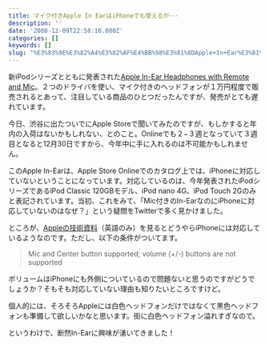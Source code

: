 ```yaml
---
title: マイク付きApple In EarはiPhoneでも使えるが･･･
description: ''
date: '2008-12-09T22:58:16.000Z'
categories: []
keywords: []
slug: "%E3%83%9E%E3%82%A4%E3%82%AF%E4%BB%98%E3%81%8DApple+In+Ear%E3%81%AFiPhone%E3%81%A7%E3%82%82%E4%BD%BF%E3%81%88%E3%82%8B%E3%81%8C%EF%BD%A5%EF%BD%A5%EF..."
---
```

新iPodシリーズとともに発表された[Apple In-Ear Headphones with Remote and Mic](http://store.apple.com/jp/product/MA850G/A?mco=Mjg3OTcwOQ)。２つのドライバを使い、マイク付きのヘッドフォンが１万円程度で販売されるとあって、注目している商品のひとつだったんですが、発売がとても遅れています。

今日、渋谷に出たついでにApple Storeで聞いてみたのですが、もしかすると年内の入荷はないかもしれない、とのこと。Onlineでも２−３週となっていて３週目となると12月30日ですから、今年中に手に入れるのは不可能かもしれません。

このApple In-Earは、Apple Store Onlineでのカタログ上では、iPhoneに対応していないということになっています。対応しているのは、今年発表されたiPodシリーズであるiPod Classic 120GBモデル、iPod nano 4G、iPod Touch 2Gのみと表記されています。当初、これをみて、「Mic付きのIn-EarなのにiPhoneに対応していないのはなぜ？」という疑問をTwitterで多く見かけました。

ところが、[Appleの技術資料](http://support.apple.com/kb/HT3310)（英語のみ）を見るとどうやらiPhoneには対応しているようなのです。ただし、以下の条件がついてます。

> Mic and Center button supported; volume (+/-) buttons are not supported

ボリュームはiPhoneにも外側についているので問題ないと思うのですがどうでしょうか？そもそも対応していない理由も知りたいところですけど。

個人的には、そろそろAppleには白色ヘッドフォンだけではなくて黒色ヘッドフォンも準備して欲しいかなと思います。街に白色ヘッドフォン溢れすぎなので。

というわけで、断然In-Earに興味が湧いてきました！